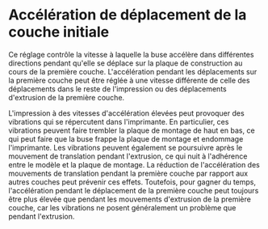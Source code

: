 Accélération de déplacement de la couche initiale
===

Ce réglage contrôle la vitesse à laquelle la buse accélère dans différentes directions pendant qu'elle se déplace sur la plaque de construction au cours de la première couche. L'accélération pendant les déplacements sur la première couche peut être réglée à une vitesse différente de celle des déplacements dans le reste de l'impression ou des déplacements d'extrusion de la première couche.

L'impression à des vitesses d'accélération élevées peut provoquer des vibrations qui se répercutent dans l'imprimante. En particulier, ces vibrations peuvent faire trembler la plaque de montage de haut en bas, ce qui peut faire que la buse frappe la plaque de montage et endommage l'imprimante. Les vibrations peuvent également se poursuivre après le mouvement de translation pendant l'extrusion, ce qui nuit à l'adhérence entre le modèle et la plaque de montage. La réduction de l'accélération des mouvements de translation pendant la première couche par rapport aux autres couches peut prévenir ces effets. Toutefois, pour gagner du temps, l'accélération pendant le déplacement de la première couche peut toujours être plus élevée que pendant les mouvements d'extrusion de la première couche, car les vibrations ne posent généralement un problème que pendant l'extrusion.
